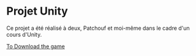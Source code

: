 # Projet Unity

Ce projet a été réalisé à deux, Patchouf et moi-même dans le cadre d'un cours d'Unity.

[To Download the game](https://patchouf.itch.io/metal-knight)
